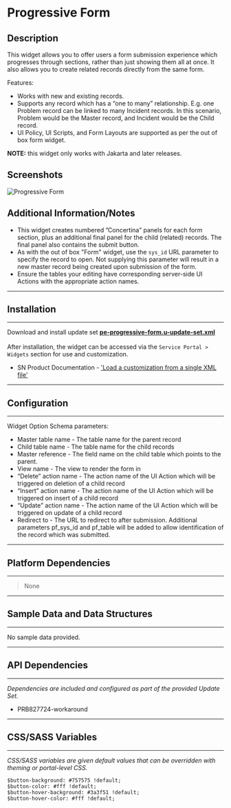 # Progressive Form

## Description

This widget allows you to offer users a form submission experience which progresses through sections, rather than just showing them all at once. It also allows you to create related records directly from the same form.

Features:

- Works with new and existing records.
- Supports any record which has a “one to many” relationship. E.g. one Problem record can be linked to many Incident records. In this scenario, Problem would be the Master record, and Incident would be the Child record.
- UI Policy, UI Scripts, and Form Layouts are supported as per the out of box form widget.

**NOTE:** this widget only works with Jakarta and later releases.

## Screenshots
![Progressive Form](../images/pe-progressive-form.gif)

## Additional Information/Notes
- This widget creates numbered ”Concertina” panels for each form section, plus an additional final panel for the child (related) records. The final panel also contains the submit button.
- As with the out of box "Form" widget, use the `sys_id` URL parameter to specify the record to open. Not supplying this parameter will result in a new master record being created upon submission of the form.
- Ensure the tables your editing have corresponding server-side UI Actions with the appropriate action names.

---
## Installation
---
Download and install update set **[pe-progressive-form.u-update-set.xml](https://github.com/platform-experience/serviceportal-widget-library/blob/master/pe-progressive-form/pe-progressive-form.u-update-set.xml)** <br/><br/>
After installation, the widget can be accessed via the `Service Portal > Widgets` section for use and customization.<br/>

* SN Product Documentation - ['Load a customization from a single XML file'](https://docs.servicenow.com/bundle/jakarta-application-development/page/build/system-update-sets/task/t_SaveAnUpdateSetAsAnXMLFile.html)

---
## Configuration
---
Widget Option Schema parameters:

- Master table name - The table name for the parent record
- Child table name - The table name for the child records
- Master reference - The field name on the child table which points to the parent.
- View name - The view to render the form in
- “Delete” action name - The action name of the UI Action which will be triggered on deletion of a child record
- “Insert” action name - The action name of the UI Action which will be triggered on insert of a child record
- “Update” action name - The action name of the UI Action which will be triggered on update of a child record
- Redirect to - The URL  to redirect to after submission. Additional parameters pf_sys_id and pf_table will be added to allow identification of the record which was submitted.

---
## Platform Dependencies
---
> None

---
## Sample Data and Data Structures
---
No sample data provided.

---
## API Dependencies
---
<i>Dependencies are included and configured as part of the provided Update Set.</i>

- PRB827724-workaround

---
## CSS/SASS Variables
---
_CSS/SASS variables are given default values that can be overridden with theming or portal-level CSS._

`$button-background: #757575 !default;`<br />
`$button-color: #fff !default;`<br />
`$button-hover-background: #3a3f51 !default;`<br />
`$button-hover-color: #fff !default;`<br />